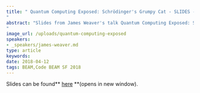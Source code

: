 ```yaml
---
title: " Quantum Computing Exposed: Schrödinger's Grumpy Cat - SLIDES - Code BEAM SF 2018
"
abstract: "Slides from James Weaver's talk Quantum Computing Exposed: Schrödinger's Grumpy Cat - Code BEAM SF 2018
"
image_url: /uploads/quantum-computing-exposed
speakers:
- _speakers/james-weaver.md
type: article
keywords: 
date: 2018-04-12
tags: BEAM,Code BEAM SF 2018
---
```


Slides can be found** <a href="http://slides.com/javafxpert/quantum-computing-exposed-schrodingers-grumpy-cat#/" target="_blank">here</a> **(opens in new window).
